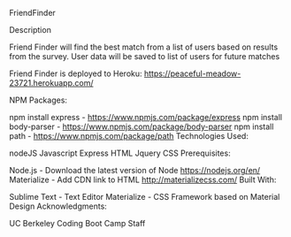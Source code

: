 FriendFinder

Description

Friend Finder will find the best match from a list of users based on results from the survey. User data will be saved to list of users for future matches

Friend Finder is deployed to Heroku: https://peaceful-meadow-23721.herokuapp.com/

NPM Packages:

npm install express - https://www.npmjs.com/package/express
npm install body-parser - https://www.npmjs.com/package/body-parser
npm install path - https://www.npmjs.com/package/path
Technologies Used:

nodeJS
Javascript
Express
HTML
Jquery
CSS
Prerequisites:

Node.js - Download the latest version of Node https://nodejs.org/en/
Materialize - Add CDN link to HTML http://materializecss.com/
Built With:

Sublime Text - Text Editor
Materialize - CSS Framework based on Material Design
Acknowledgments:

UC Berkeley Coding Boot Camp Staff
